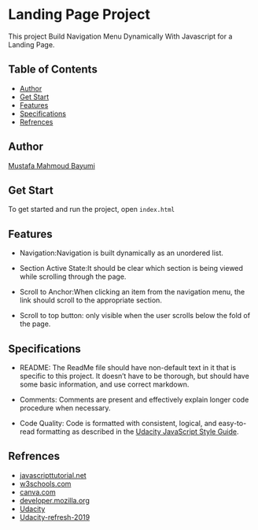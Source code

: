 # Landing Page Project
This project Build Navigation Menu Dynamically With Javascript for a Landing Page.

## Table of Contents
* [Author](#author)
* [Get Start](#get-start)
* [Features](#features)
* [Specifications](#specifications)
* [Refrences](#refrences)

## Author
[Mustafa Mahmoud Bayumi](mailto:mostafa0220@gmail.com)

## Get Start
To get started and run the project, open `index.html`


## Features

- Navigation:Navigation is built dynamically as an unordered list.

- Section Active State:It should be clear which section is being viewed while scrolling through the page.

- Scroll to Anchor:When clicking an item from the navigation menu, the link should scroll to the appropriate section.

- Scroll to top button: only visible when the user scrolls below the fold of the page.

## Specifications
- README: The ReadMe file should have non-default text in it that is specific to this project. It doesn’t have to be thorough, but should have some basic information, and use correct markdown.

- Comments: Comments are present and effectively explain longer code procedure when necessary.

- Code Quality: Code is formatted with consistent, logical, and easy-to-read formatting as described in the [Udacity JavaScript Style Guide](http://udacity.github.io/frontend-nanodegree-styleguide/javascript.html).

## Refrences
- [javascripttutorial.net](https://www.javascripttutorial.net/dom/css/check-if-an-element-is-visible-in-the-viewport/#:~:text=Use%20the%20getBoundingClientRect()%20method%20to%20get%20the%20size%20of,in%20the%20viewport%20or%20not)
- [w3schools.com](https://www.w3schools.com/howto/howto_js_scroll_to_top.asp)
- [canva.com](https://www.canva.com/colors/color-meanings/blue/)
- [developer.mozilla.org](https://developer.mozilla.org/en-US/docs/Web/HTML/Element/nav)
- [Udacity](https://docs.google.com/presentation/d/1JsVWUrJmDcS2l7tDrTnaaJUqEmDSzz6GQnw34HUtu1A/edit?bsft_aaid=f8d12440-45f0-424e-a765-96c303a92cae&bsft_eid=4b8576d2-77d5-8952-d24f-fd782c1beb52&bsft_clkid=e38757c2-5a74-4687-a688-182388c2c995&bsft_uid=0e9971dd-eb83-4768-b443-ef8d4afc8e4e&bsft_mid=36214d80-e365-441a-8f38-e55ffe1170c5&bsft_txnid=dfac736c-63f4-4272-b260-dd8e2674469b&bsft_mime_type=html&bsft_ek=2021-05-12T13%3A49%3A07Z&bsft_lx=1&bsft_tv=24#slide=id.gb2122f77f0_0_52)
- [Udacity-refresh-2019](https://github.com/udacity/fend/tree/refresh-2019)







